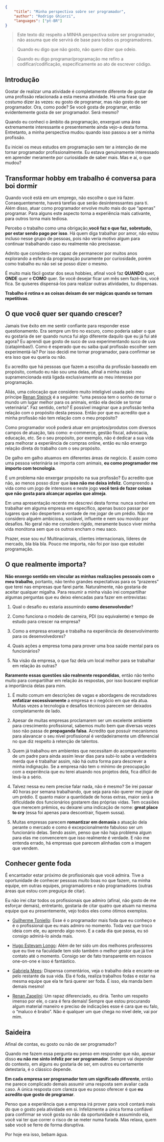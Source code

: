 ```json
{
    "title": "Minha perspectiva sobre ser programador",
    "author": "Rodrigo Ghiorzi",
    "languages": ["pt-BR"]
}
```

> Este texto diz respeito a MINHA perspectiva sobre ser programador, não assuma que ele servirá de base para todos os programadores.

> Quando eu digo que não gosto, não quero dizer que odeio.

> Quando eu digo programar/programação me refiro a codificar/codificação, especificamente ao ato de escrever código.

## Introdução

Gostar de realizar uma atividade é completamente diferente de gostar de uma profissão relacionada a esta mesma atividade. Há uma frase que costumo dizer às vezes: eu gosto de programar, mas não gosto de ser programador.
Ora, como pode? Se você gosta de programar, então evidentemente gosta de ser programador. Será mesmo?

Quando eu conheci o âmbito da programação, enxerguei uma área extremamente interessante e presentemente ainda vejo-a desta forma. Entretanto, a minha perspectiva mudou quando isso passou a ser a minha profissão.

Eu iniciei os meus estudos em programação sem ter a intenção de me tornar programador profissionalmente. Eu estava genuinamente interessado em aprender meramente por curiosidade de saber mais. Mas e aí, o que mudou?

## Transformar hobby em trabalho é conversa para boi dormir

Quando você está em um emprego, não escolhe o que irá fazer. Consequentemente, haverá tarefas que serão desinteressantes para ti. Além disso, atuar como programador envolve muito mais do que “apenas” programar. Para alguns este aspecto torna a experiência mais cativante, para outros torna mais tediosa.

Percebo o trabalho como uma obrigação,**você faz o que faz, sobretudo, por estar sendo pago por isso**. Há quem diga trabalhar por amor, não estou incluso nesse grupo de pessoas, pois não veria motivo algum para continuar trabalhando caso eu realmente não precisasse.

Admito que considero-me capaz de permanecer por muitos anos explorando a esfera da programação puramente por curiosidade, porém como trabalho eu não sei se posso dizer o mesmo.

É muito mais fácil gostar dos seus hobbies, afinal você faz **QUANDO** quer, **ONDE** quer e **COMO** quer. Se você desejar ficar um mês sem fazê-los, você fica. Se quiseres dispensá-los para realizar outras atividades, tu dispensas.

**Trabalho é rotina e as coisas deixam de ser mágicas quando se tornam repetitivas**.

## O que você quer ser quando crescer?

Jamais tive êxito em me sentir confiante para responder esse questionamento. Era sempre um tiro no escuro, como poderia saber o que eu gostaria de ser quando nunca fui algo diferente daquilo que eu já fui até agora? Eu aprendi que gosto de suco de uva experimentando suco de uva (catapimbas!). Como é esperado que eu saiba qual profissão escolher sem experimentá-la? Por isso decidi me tornar programador, para confirmar se era isso que eu queria ou não.

Eu acredito que há pessoas que fazem a escolha da profissão baseado em propósito, contudo eu não sou uma delas, afinal a minha razão supramencionada está ligada exclusivamente ao meu interesse por programação.

Aliás, uma colocação que considero muito inteligível usada pelo meu príncipe [Renan Steinck](https://www.linkedin.com/in/renansteinck/) é a seguinte: “uma pessoa tem o sonho de tornar o mundo um lugar melhor para os animais, então ela decide se tornar veterinária”. Faz sentido, certo? É possível imaginar que a profissão tenha relação com o propósito desta pessoa. Então por que eu acredito que a minha profissão não tem relação com o meu propósito?

Como programador você poderá atuar em projetos/produtos com diversos campos de atuação, tais como: e-commerce, gestão fiscal, advocacia, educação, etc. Se o seu propósito, por exemplo, não é dedicar a sua vida para melhorar a experiência de compras online, então eu não enxergo relação direta do trabalho com o seu propósito.

De galho em galho atuamos em diferentes áreas de negócio. E assim como uma pessoa veterinária se importa com animais, **eu como programador me importo com tecnologia**.

É um problema não enxergar propósito na sua profissão? Eu acredito que não, ao menos posso dizer que **isso não me deixa infeliz**. Compreendo a vida como um jogo de interesses e neste jogo **você terá de fazer coisas que não gosta para alcançar aquelas que almeja**.

Em uma apresentação recente me descrevi desta forma: nunca sonhei em trabalhar em alguma empresa em específico, apenas busco passar por lugares que não despertem a vontade de me jogar de um prédio. Não me considero alguém ambicioso, sociável, influente e nem sou movido por desafios. No geral não me considero rígido, meramente busco viver minha vida monótona sem que os outros encham o meu saco.

Prazer, esse sou eu! Multinacionais, clientes internacionais, líderes de mercado, bla bla bla. Pouco me importa, não foi por isso que estudei programação.

## O que realmente importa?

**Não enxergo sentido em vincular as minhas realizações pessoais com o meu trabalho**, portanto, não tenho grandes expectativas para os “prazeres” que terei nas empresas que farei parte. Naturalmente, não gostaria de aceitar qualquer migalha. Para resumir a minha visão irei compartilhar algumas perguntas que eu deixo elencadas para fazer em entrevistas:

1. Qual o desafio eu estaria assumindo **como desenvolvedor**?

2. Como funciona o modelo de carreira, PDI (ou equivalente) e tempo de estudo para crescer na empresa?

3. Como a empresa enxerga e trabalha na experiência de desenvolvimento para os desenvolvedores?

4. Quais ações a empresa toma para prover uma boa saúde mental para os funcionários?

5. Na visão da empresa, o que faz dela um local melhor para se trabalhar em relação às outras?

**Raramente essas questões são realmente respondidas**, então não tenho muito para compartilhar em relação às respostas, por isso buscarei explicar a importância delas para mim.

1. É muito comum em descrições de vagas e abordagens de recrutadores **enfatizar excessivamente** a empresa e o negócio em que ela atua. Muitas vezes a tecnologia e desafios técnicos parecem ser deixados completamente de lado.

2. Apesar de muitas empresas proclamarem ser um excelente ambiente para crescimento profissional, sabemos muito bem que diversas vezes isso não passa de **propaganda falsa**. Acredito que possuir mecanismos para alavancar o seu nível profissional é verdadeiramente um diferencial no que diz respeito à retenção de talentos.

3. Quem já trabalhou em ambientes que necessitam do acompanhamento de um padre para ainda assim levar dias para subi-lo sabe a verdadeira merda que é trabalhar assim, não há outra forma para descrever a minha indignação. Se a empresa não tem o mínimo de preocupação com a experiência que eu terei atuando nos projetos dela, fica difícil de levá-la a sério.

4. Talvez nessa eu nem precise falar nada, não é mesmo? Se irei passar 40 horas por semana trabalhando, que seja para não querer me jogar de um prédio. E quanto maior a quantidade de horas extras, maior será a dificuldade dos funcionários gostarem das próprias vidas. Tem ocasiões que merecem prêmios, eu deixarei uma indicação de nome: **great place to cry** (essa foi apenas para descontrair, fiquem sussa).

5. Muitas empresas parecem **romantizar em demasia** a atuação dela perante o mercado e como é excepcionalmente fabuloso ser um funcionário delas. Sendo assim, penso que não haja problema algum para elas me convencerem que isso realmente é verdade. E não me entenda errado, há empresas que parecem alinhadas com a imagem que vendem.

## Conhecer gente foda

É encantador estar próximo de profissionais que você admira. Tive a oportunidade de conhecer pessoas muito boas no que fazem, na minha equipe, em outras equipes, programadores e não programadores (outras áreas que estou com preguiça de citar).

Eu não irei citar todos os profissionais que admiro (afinal, não gosto de me esforçar demais), entretanto, gostaria de citar quatro que atuam na mesma equipe que eu presentemente, vejo todos eles como ótimos exemplos.

- [Guilherme Toniello](https://www.linkedin.com/in/guilherme-toniello/): Esse é o programador mais foda que eu conheço e é o profissional que eu mais admiro no momento. Toda vez que troco ideia com ele, eu aprendo algo novo. E a cada dia que passa, eu só consigo admirá-lo ainda mais.

- [Hugo Estevam Longo](https://www.linkedin.com/in/hugoestevam/): Além de ter sido um dos melhores professores que eu tive na faculdade tem sido também o melhor gestor que já tive contato até o momento. Consigo ser de fato transparente em nossos one-on-one e isso é fantástico.

- [Gabriela Mees](https://www.linkedin.com/in/gabrielamees/): Dispensa comentários, veja o trabalho dela e encante-se pelo restante da sua vida. Ela é foda, realiza trabalhos fodas e estar na mesma equipe que ela te fará querer ser foda. É isso, ela manda bem demais mesmo!

- [Renan Zapelini](https://www.linkedin.com/in/renan-zapelini-3368a973/): Um rapaz diferenciado, eu diria. Tenho um respeito imenso por ele, o cara é fera demais! Sempre que estou procurando algum material maneiro e preciso de indicações esse é cara que eu falo, o “maluco é brabo”. Não é qualquer um que chega no nível dele, vai por mim.

## Saideira

Afinal de contas, eu gosto ou não de ser programador?

Quando me fazem essa pergunta eu penso em responder que não, apesar disso **eu não me sinto infeliz por ser programador**. Sempre vai depender do contexto, em alguns eu gostaria de ser, em outros eu certamente detestaria, é o clássico depende.

**Em cada empresa ser programador tem um significado diferente**, então me parece complicado demais assumir uma resposta sem avaliar cada caso. A única resposta com clareza que eu posso oferecer é que **eu acredito que gosto de programar**.

Penso que a experiência que a empresa irá prover para você contará mais do que o gosto pela atividade em si. Infelizmente a única forma confiável para confirmar se você gosta ou não da oportunidade é assumindo ela, você vai ter que correr o risco de se meter numa furada. Mas relaxa, quem sabe você se ferre de forma disruptiva.

Por hoje era isso, bebam água.